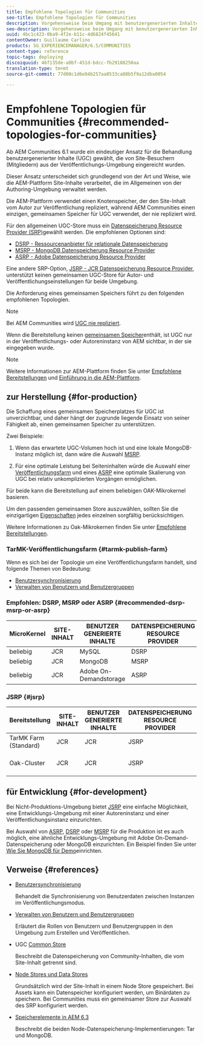 ```yaml
---
title: Empfohlene Topologien für Communities
seo-title: Empfohlene Topologien für Communities
description: Vorgehensweise beim Umgang mit benutzergenerierten Inhalten (UGC)
seo-description: Vorgehensweise beim Umgang mit benutzergenerierten Inhalten (UGC)
uuid: 4bc1c423-0ba9-4f2e-b11c-4d6824f45641
contentOwner: Guillaume Carlino
products: SG_EXPERIENCEMANAGER/6.5/COMMUNITIES
content-type: reference
topic-tags: deploying
discoiquuid: 46f135de-a0bf-451d-bdcc-fb29188250aa
translation-type: tm+mt
source-git-commit: 77d00c1d6e94b257aa0533ca88b5f9a12dba0054

---
```



# Empfohlene Topologien für Communities {#recommended-topologies-for-communities}

Ab AEM Communities 6.1 wurde ein eindeutiger Ansatz für die Behandlung benutzergenerierter Inhalte (UGC) gewählt, die von Site-Besuchern (Mitgliedern) aus der Veröffentlichungs-Umgebung eingereicht wurden.

Dieser Ansatz unterscheidet sich grundlegend von der Art und Weise, wie die AEM-Plattform Site-Inhalte verarbeitet, die im Allgemeinen von der Authoring-Umgebung verwaltet werden.

Die AEM-Plattform verwendet einen Knotenspeicher, der den Site-Inhalt vom Autor zur Veröffentlichung repliziert, während AEM Communities einen einzigen, gemeinsamen Speicher für UGC verwendet, der nie repliziert wird.

Für den allgemeinen UGC-Store muss ein [Datenspeicherung Resource Provider (SRP)](working-with-srp.md)gewählt werden. Die empfohlenen Optionen sind:

* [DSRP - Ressourcenanbieter für relationale Datenspeicherung](dsrp.md)
* [MSRP - MongoDB Datenspeicherung Resource Provider](msrp.md)
* [ASRP - Adobe Datenspeicherung Resource Provider](asrp.md)

Eine andere SRP-Option, [JSRP - JCR Datenspeicherung Resource Provider](jsrp.md), unterstützt keinen gemeinsamen UGC-Store für Autor- und Veröffentlichungseinstellungen für beide Umgebung.

Die Anforderung eines gemeinsamen Speichers führt zu den folgenden empfohlenen Topologien.

>[!NOTE]
>
>Bei AEM Communities wird [UGC nie repliziert](working-with-srp.md#ugc-never-replicated).
>
>Wenn die Bereitstellung keinen [gemeinsamen Speicher](working-with-srp.md)enthält, ist UGC nur in der Veröffentlichungs- oder Autoreninstanz von AEM sichtbar, in der sie eingegeben wurde.


>[!NOTE]
>
>Weitere Informationen zur AEM-Plattform finden Sie unter [Empfohlene Bereitstellungen](../../help/sites-deploying/recommended-deploys.md) und [Einführung in die AEM-Plattform](../../help/sites-deploying/data-store-config.md).


## zur Herstellung {#for-production}

Die Schaffung eines gemeinsamen Speicherplatzes für UGC ist unverzichtbar, und daher hängt der zugrunde liegende Einsatz von seiner Fähigkeit ab, einen gemeinsamen Speicher zu unterstützen.

Zwei Beispiele:

1. Wenn das erwartete UGC-Volumen hoch ist und eine lokale MongoDB-Instanz möglich ist, dann wäre die Auswahl [MSRP](msrp.md).

1. Für eine optimale Leistung bei Seiteninhalten würde die Auswahl einer [Veröffentlichungsfarm](../../help/sites-deploying/recommended-deploys.md#tarmk-farm) und eines [ASRP](asrp.md) eine optimale Skalierung von UGC bei relativ unkomplizierten Vorgängen ermöglichen.

Für beide kann die Bereitstellung auf einem beliebigen OAK-Mikrokernel basieren.

Um den passenden gemeinsamen Store auszuwählen, sollten Sie die einzigartigen [Eigenschaften](working-with-srp.md#characteristics-of-srp-options) jedes einzelnen sorgfältig berücksichtigen.

Weitere Informationen zu Oak-Mikrokernen finden Sie unter [Empfohlene Bereitstellungen](../../help/sites-deploying/recommended-deploys.md).

### TarMK-Veröffentlichungsfarm {#tarmk-publish-farm}

Wenn es sich bei der Topologie um eine Veröffentlichungsfarm handelt, sind folgende Themen von Bedeutung:

* [Benutzersynchronisierung](sync.md)
* [Verwalten von Benutzern und Benutzergruppen](users.md)

### Empfohlen: DSRP, MSRP oder ASRP {#recommended-dsrp-msrp-or-asrp}

| MicroKernel | SITE-INHALT | BENUTZER GENERIERTE INHALTE | DATENSPEICHERUNG RESOURCE PROVIDER | HÄUFIG GESPEICHERT |
|-------------|------------------------|----------------------------------|---------------------------|---------------|
| beliebig | JCR | MySQL | DSRP | Ja |
| beliebig | JCR | MongoDB | MSRP | Ja |
| beliebig | JCR | Adobe On-Demandstorage | ASRP | Ja |

### JSRP {#jsrp}


| Bereitstellung | SITE-INHALT | BENUTZER GENERIERTE INHALTE | DATENSPEICHERUNG RESOURCE PROVIDER | HÄUFIG GESPEICHERT |
|----------------------|------------------------|----------------------------------|---------------------------|---------------------------------|
| TarMK Farm (Standard) | JCR | JCR | JSRP | Nein |
| Oak-Cluster | JCR | JCR | JSRP | Nur zur Veröffentlichung Umgebung |

## für Entwicklung {#for-development}

Bei Nicht-Produktions-Umgebung bietet [JSRP](jsrp.md) eine einfache Möglichkeit, eine Entwicklungs-Umgebung mit einer Autoreninstanz und einer Veröffentlichungsinstanz einzurichten.

Bei Auswahl von [ASRP](asrp.md), [DSRP](dsrp.md) oder [MSRP](msrp.md) für die Produktion ist es auch möglich, eine ähnliche Entwicklungs-Umgebung mit Adobe On-Demand-Datenspeicherung oder MongoDB einzurichten. Ein Beispiel finden Sie unter [Wie Sie MongoDB für Demo](demo-mongo.md)einrichten.

## Verweise {#references}

* [Benutzersynchronisierung](sync.md)

   Behandelt die Synchronisierung von Benutzerdaten zwischen Instanzen im Veröffentlichungsmodus.

* [Verwalten von Benutzern und Benutzergruppen](users.md)

   Erläutert die Rollen von Benutzern und Benutzergruppen in den Umgebung zum Erstellen und Veröffentlichen.

* UGC [Common Store](working-with-srp.md)

   Beschreibt die Datenspeicherung von Community-Inhalten, die vom Site-Inhalt getrennt sind.

* [Node Stores und Data Stores](../../help/sites-deploying/data-store-config.md)

   Grundsätzlich wird der Site-Inhalt in einem Node Store gespeichert. Bei Assets kann ein Datenspeicher konfiguriert werden, um Binärdaten zu speichern. Bei Communities muss ein gemeinsamer Store zur Auswahl des SRP konfiguriert werden.

* [Speicherelemente in AEM 6.3](../../help/sites-deploying/storage-elements-in-aem-6.md)

   Beschreibt die beiden Node-Datenspeicherung-Implementierungen: Tar und MongoDB.
